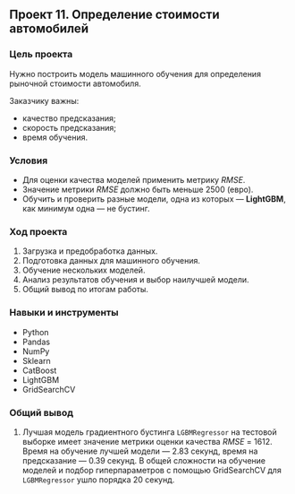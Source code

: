 ## Проект 11. Определение стоимости автомобилей

### Цель проекта

Нужно построить модель машинного обучения для определения рыночной стоимости автомобиля.

Заказчику важны:
- качество предсказания;
- скорость предсказания;
- время обучения.

### Условия

- Для оценки качества моделей применить метрику *RMSE*.
- Значение метрики *RMSE* должно быть меньше 2500 (евро).
- Обучить и проверить разные модели, одна из которых — **LightGBM**, как минимум одна — не бустинг.

### Ход проекта

1. Загрузка и предобработка данных.
2. Подготовка данных для машинного обучения.
3. Обучение нескольких моделей.
4. Анализ результатов обучения и выбор наилучшей модели.
5. Общий вывод по итогам работы.



### Навыки и инструменты

- Python
- Pandas
- NumPy
- Sklearn
- CatBoost
- LightGBM
- GridSearchCV


### Общий вывод

1. Лучшая модель градиентного бустинга `LGBMRegressor` на тестовой выборке имеет значение метрики оценки качества *RMSE* = 1612. Время на обучение лучшей модели — 2.83 секунд, время на предсказание — 0.39 секунд. В общей сложности на обучение моделей и подбор гиперпараметров с помощью GridSearchCV для `LGBMRegressor` ушло порядка 20 секунд.
